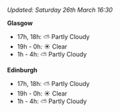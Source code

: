 *Updated: Saturday 26th March 16:30*

**Glasgow**

* 17h, 18h: :partly_sunny: Partly Cloudy
* 19h - 0h: :sunny: Clear
* 1h - 4h: :partly_sunny: Partly Cloudy

**Edinburgh**

* 17h, 18h: :partly_sunny: Partly Cloudy
* 19h - 0h: :sunny: Clear
* 1h - 4h: :partly_sunny: Partly Cloudy
